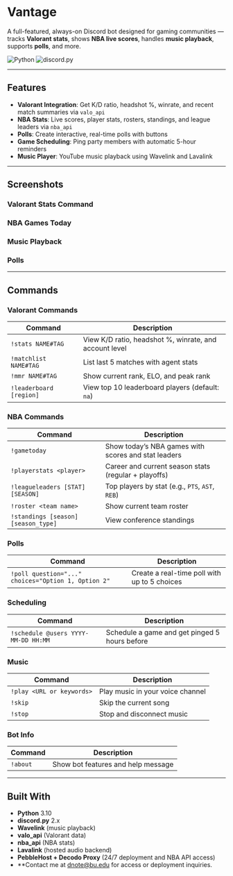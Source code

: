 # Vantage

A full-featured, always-on Discord bot designed for gaming communities — tracks **Valorant stats**, shows **NBA live scores**, handles **music playback**, supports **polls**, and more.

![Python](https://img.shields.io/badge/Python-3.10-blue)
![discord.py](https://img.shields.io/badge/discord.py-2.x-blue)

---

## Features

- **Valorant Integration**: Get K/D ratio, headshot %, winrate, and recent match summaries via `valo_api`
- **NBA Stats**: Live scores, player stats, rosters, standings, and league leaders via `nba_api`
- **Polls**: Create interactive, real-time polls with buttons
- **Game Scheduling**: Ping party members with automatic 5-hour reminders
- **Music Player**: YouTube music playback using Wavelink and Lavalink

---

## Screenshots

### Valorant Stats Command


### NBA Games Today


### Music Playback


### Polls

---

## Commands

### Valorant Commands
| Command | Description |
|--------|-------------|
| `!stats NAME#TAG` | View K/D ratio, headshot %, winrate, and account level |
| `!matchlist NAME#TAG` | List last 5 matches with agent stats |
| `!mmr NAME#TAG` | Show current rank, ELO, and peak rank |
| `!leaderboard [region]` | View top 10 leaderboard players (default: `na`) |

### NBA Commands
| Command | Description |
|---------|-------------|
| `!gametoday` | Show today’s NBA games with scores and stat leaders |
| `!playerstats <player>` | Career and current season stats (regular + playoffs) |
| `!leagueleaders [STAT] [SEASON]` | Top players by stat (e.g., `PTS`, `AST`, `REB`) |
| `!roster <team name>` | Show current team roster |
| `!standings [season] [season_type]` | View conference standings |

### Polls
| Command | Description |
|---------|-------------|
| `!poll question="..." choices="Option 1, Option 2"` | Create a real-time poll with up to 5 choices |

### Scheduling
| Command | Description |
|---------|-------------|
| `!schedule @users YYYY-MM-DD HH:MM` | Schedule a game and get pinged 5 hours before |

### Music
| Command | Description |
|---------|-------------|
| `!play <URL or keywords>` | Play music in your voice channel |
| `!skip` | Skip the current song |
| `!stop` | Stop and disconnect music |

### Bot Info
| Command | Description |
|---------|-------------|
| `!about` | Show bot features and help message |

---


## Built With
- **Python** 3.10
- **discord.py** 2.x
- **Wavelink** (music playback)
- **valo_api** (Valorant data)
- **nba_api** (NBA stats)
- **Lavalink** (hosted audio backend)
- **PebbleHost + Decodo Proxy** (24/7 deployment and NBA API access)
- **Contact me at dnote@bu.edu for access or deployment inquiries.
